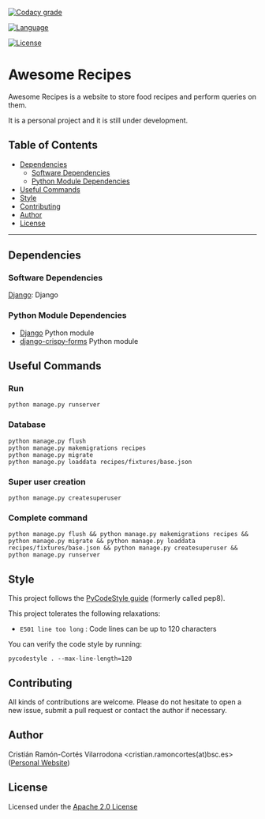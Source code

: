 <!-- Automatic builds status -->
<!-- [![Build Status](https://travis-ci.org/XX)](https://travis-ci.org/XX) -->

<!-- Codacy -->
[![Codacy grade](https://api.codacy.com/project/badge/Grade/c04cb69ce4104ea9839f2edb901ddefa)](https://www.codacy.com/app/cristianrcv/awesome-recipes?utm_source=github.com&amp;utm_medium=referral&amp;utm_content=cristianrcv/awesome-recipes&amp;utm_campaign=Badge_Grade)

<!-- [![Codacy coverage](https://api.codacy.com/project/badge/Coverage/XX)](https://www.codacy.com/app/XX) -->

<!-- Codecov -->
<!-- [![codecov](https://codecov.io/gh/XX)](https://codecov.io/gh/XX) -->

<!-- Maven central packages version -->
<!-- [![Maven Central](https://maven-badges.herokuapp.com/maven-central/XX)](https://maven-badges.herokuapp.com/maven-central/XX) -->

<!-- Dependencies update status -->
<!-- [![Dependency Status](https://www.versioneye.com/user/XX)](https://www.versioneye.com/user/XX) -->

<!-- Java DOC status -->
<!-- [![Javadocs](http://javadoc.io/badge/XX.svg)](http://javadoc.io/doc/XX) -->

<!-- Main Repository language -->
[![Language](https://img.shields.io/badge/language-python-brightgreen.svg)](https://img.shields.io/badge/language-python-brightgreen.svg)

<!-- Repository License -->
[![License](https://img.shields.io/badge/License-Apache%202.0-blue.svg)](https://github.com/cristianrcv/pycompss-pluto/blob/master/LICENSE)


# Awesome Recipes

Awesome Recipes is a website to store food recipes and perform queries on them.

It is a personal project and it is still under development.


## Table of Contents

* [Dependencies](#dependencies)
    * [Software Dependencies](#software-dependencies)
    * [Python Module Dependencies](#python-module-dependencies)
* [Useful Commands](#useful-commands)
* [Style](#style)
* [Contributing](#contributing)
* [Author](#author)
* [License](#license)

---


## Dependencies

### Software Dependencies

[Django][django]: Django

### Python Module Dependencies

- [Django][django] Python module
- [django-crispy-forms][django-crispy-forms] Python module


## Useful Commands

### Run

```
python manage.py runserver
```

### Database

```
python manage.py flush
python manage.py makemigrations recipes
python manage.py migrate
python manage.py loaddata recipes/fixtures/base.json
```

### Super user creation

```
python manage.py createsuperuser
```

### Complete command

```
python manage.py flush && python manage.py makemigrations recipes && python manage.py migrate && python manage.py loaddata recipes/fixtures/base.json && python manage.py createsuperuser && python manage.py runserver
```


## Style

This project follows the [PyCodeStyle guide][pycodestyle] (formerly called pep8).

This project tolerates the following relaxations:
* `E501 line too long` : Code lines can be up to 120 characters

You can verify the code style by running:

```
pycodestyle . --max-line-length=120
```


## Contributing

All kinds of contributions are welcome. Please do not hesitate to open a new issue,
submit a pull request or contact the author if necessary. 
 

## Author

Cristián Ramón-Cortés Vilarrodona <cristian.ramoncortes(at)bsc.es> ([Personal Website][cristian])


## License

Licensed under the [Apache 2.0 License][apache-2]


[django]: https://www.djangoproject.com/
[django-crispy-forms]: https://django-crispy-forms.readthedocs.io/en/latest/

[pycodestyle]: https://pypi.python.org/pypi/pycodestyle

[cristian]: https://cristianrcv.netlify.com/

[apache-2]: http://www.apache.org/licenses/LICENSE-2.0
